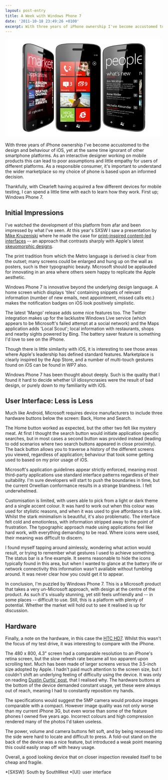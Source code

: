 ```yaml
---
layout: post-entry
title: A Week with Windows Phone 7
date: '2011-10-18 23:49:26 +0100'
excerpt: With three years of iPhone ownership I've become accustomed to the design and behaviour of iOS, yet at the same time ignorant of other smartphone platforms. Thanks to Clearleft's new mobile testing environment, I can now spend a week or so with different operating systems to get a feel for how they differ. First up; Windows Phone 7.
---
```

![Windows Phone 7](/assets/images/2011/10/windows_phone_7.jpg)

With three years of iPhone ownership I've become accustomed to the design and behaviour of iOS, yet at the same time ignorant of other smartphone platforms. As an interactive designer working on mobile products this can lead to poor assumptions and little empathy for users of different platforms. As a responsible consumer, it's important to understand the wider marketplace so my choice of phone is based upon an informed decision.

Thankfully, with Clearleft having acquired a few different devices for mobile testing, I can spend a little time with each to learn how they work. First up; Windows Phone 7.

## Initial Impressions
I've watched the development of this platform from afar and been impressed by what I've seen. At this year's SXSW I saw a presentation by [Mike Kruzeniski][1] where he made the case for [print-inspired content-led interfaces][2] -- an approach that contrasts sharply with Apple's latest [skeuomorphic designs][3].

The print tradition from which the Metro language is derived is clear from the outset; many screens could be enlarged and hung up on the wall as posters, such is their typographic beauty. Microsoft should be applauded for innovating in an area where others seem happy to replicate the Apple aesthetic.

Windows Phone 7 is innovative beyond the underlying design language. A home screen which displays 'tiles' containing snippets of relevant information (number of new emails, next appointment, missed calls etc.) makes the notification badges on iOS look positively simplistic.

The latest 'Mango' release adds some nice features too. The Twitter integration makes up for the lacklustre Windows Live service (which appears to be Microsoft's failed attempt at a social network) and the Maps application adds 'Local Scout'; local information with restaurants, shops and nearby sights powered by Bing. The battery saver feature is something I'd love to see on the iPhone.

Though there is little similarity with iOS, it is interesting to see those areas where Apple's leadership has defined standard features. Marketplace is clearly inspired by the App Store, and a number of multi-touch gestures found on iOS can be found in WP7 also.

Windows Phone 7 has been thought about deeply. Such is the quality that I found it hard to decide whether UI idiosyncrasies were the result of bad design, or purely down to my familiarity with iOS.

## User Interface: Less is Less
Much like Android, Microsoft requires device manufacturers to include three hardware buttons below the screen: Back, Home and Search.

The Home button worked as expected, but the other two felt like mystery meat. At first I thought the search button would initiate application specific searches, but in most cases a second button was provided instead (leading to odd scenarios where two search buttons appeared in close proximity). The back button allows you to traverse a history of the different screens you viewed, regardless of application; behaviour that took some getting used to based on my prior usage of iOS.

Microsoft's application guidelines appear strictly enforced, meaning most third-party applications use standard interface patterns regardless of their suitability. I'm sure developers will start to push the boundaries in time, but the current Orwellian conformance results in a strange blandness. I felt underwhelmed.

Customisation is limited, with users able to pick from a light or dark theme and a single accent colour. It was hard to work out when this colour was used for stylistic reasons, and when it was used to give affordance to a link. Whilst the stark minimalism is beautiful, it's also problematic. The interface felt cold and emotionless, with information stripped away to the point of frustration. The typographic approach made using applications feel like hard work, with everything demanding to be read. Where icons were used, their meaning was difficult to discern.

I found myself tapping around aimlessly, wondering what action would result, or trying to remember what gestures I used to achieve something. The status bar is a fine example. It seems reasonable to hide the icons typically found in this area, but when I wanted to glance at the battery life or network connectivity this information wasn't available without fumbling around. It was never clear how you could get it to appear.

In conclusion, I'm puzzled by Windows Phone 7. This is a Microsoft product that takes a very un-Microsoft approach, with design at the centre of the product. As such it's visually stunning, yet still feels unfriendly and -- in some places -- difficult to use. Still, this is a platform with plenty of potential. Whether the market will hold out to see it realised is up for discussion.

## Hardware
Finally, a note on the hardware, in this case the [HTC HD7][4]. Whilst this wasn't the focus of my test drive, it was interesting to compare with the iPhone.

The 480 x 800, 4.3" screen had a comparable resolution to an iPhone's retina screen, but the slow refresh rate became all too apparent upon scrolling text. Much has been made of larger screens versus the 3.5-inch size adopted by Apple. I hadn't paid much attention to the screen size, but I couldn't shift an underlying feeling of difficulty using the device. It was only on reading [Dustin Curtis' post][5], that I realised why. The hardware buttons at the bottom of the device demanded constant usage, yet these were always out of reach, meaning I had to constantly reposition my hands.

The specifications would suggest the 5MP camera would produce images comparable with a compact. However image quality was not only worse than my current iPhone 3G, but even worse than some of the feature phones I owned five years ago. Incorrect colours and high compression rendered many of the photos I'd taken useless.

The power, volume and camera buttons felt soft, and by being recessed into the side were hard to locate and difficult to press. A fold-out stand on the back of the device was a nice feature, but introduced a weak point meaning this could easily snap off with heavy usage.

Overall, a good looking device that on closer inspection revealed itself to be cheap and fragile.

[1]: http://kruzeniski.com/
[2]: http://kruzeniski.com/2011/how-print-design-is-the-future-of-interaction/
[3]: http://designedbygold.com/2011/10/the-metaphors-breaking-the-future/
[4]: http://www.htc.com/uk/smartphones/htc-hd7/
[5]: http://dcurt.is/2011/10/03/3-point-5-inches/

*[SXSW]: South by SouthWest
*[UI]: user interface